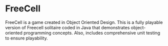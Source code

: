 # FreeCell
FreeCell is a game created in Object Oriented Design. This is a fully playable version of Freecell solitaire coded in Java that demonstrates object-oriented programming concepts. Also, includes comprehensive unit testing to ensure playability.
